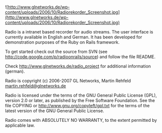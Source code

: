 ![http://www.glnetworks.de/wp-content/uploads/2006/10/Radiorekorder_Screenshot.jpg](http://www.glnetworks.de/wp-content/uploads/2006/10/Radiorekorder_Screenshot.jpg)

Radio is a intranet based recorder for audio streams. The user interface is currently available in English and German. It has been developed for demonstration purposes of the Ruby on Rails framework.

To get started check out the source from SVN (see http://code.google.com/p/radioonrails/source) and follow the file README.

Check http://www.glnetworks.de/radio_project for additional information (german).

Radio is copyright (c) 2006-2007 GL Networks,
Martin Rehfeld <martin.rehfeld@glnetworks.de>

Radio is licensed under the terms of the GNU General Public License (GPL), version 2.0 or later, as published by the Free Software Foundation.  See the file COPYING or http://www.gnu.org/copyleft/gpl.txt for the terms of the latest version of the GNU General Public License.

Radio comes with ABSOLUTELY NO WARRANTY, to the extent permitted by applicable law.